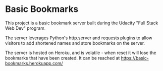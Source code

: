 # Basic Bookmarks

This project is a basic bookmark server built during the Udacity
"Full Stack Web Dev" program.

The server leverages Python's http.server and requests plugins to allow
visitors to add shortened names and store bookmarks on the server.


The server is hosted on Heroku, and is volatile - when reset it will lose
the bookmarks that have been created.  It can be reached at https://basic-bookmarks.herokuapp.com/

